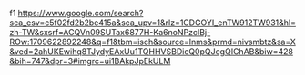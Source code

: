 f1
https://www.google.com/search?sca_esv=c5f02fd2b2be415a&sca_upv=1&rlz=1CDGOYI_enTW912TW931&hl=zh-TW&sxsrf=ACQVn09SUTax6877H-Ka6noNPzcIBj-ROw:1709622892248&q=f1&tbm=isch&source=lnms&prmd=nivsmbtz&sa=X&ved=2ahUKEwihq8TJydyEAxUu1TQHHVSBDicQ0pQJegQIChAB&biw=428&bih=747&dpr=3#imgrc=ui1BAkpJpEkULM
